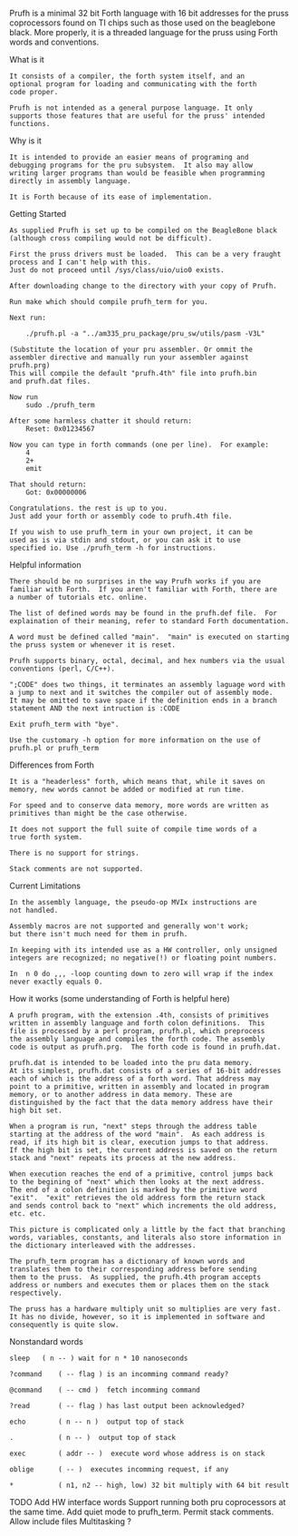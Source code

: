 
Prufh is a minimal 32 bit Forth language with 16 bit addresses 
for the pruss coprocessors found on TI chips such as those used 
on the beaglebone black. More properly, it is a threaded language 
for the pruss using Forth words and conventions.


What is it

    It consists of a compiler, the forth system itself, and an 
    optional program for loading and communicating with the forth 
    code proper.  

    Prufh is not intended as a general purpose language. It only 
    supports those features that are useful for the pruss' intended 
    functions.



Why is it

    It is intended to provide an easier means of programing and 
    debugging programs for the pru subsystem.  It also may allow 
    writing larger programs than would be feasible when programming 
    directly in assembly language.

    It is Forth because of its ease of implementation.



Getting Started

    As supplied Prufh is set up to be compiled on the BeagleBone black 
    (although cross compiling would not be difficult).

    First the pruss drivers must be loaded.  This can be a very fraught 
    process and I can't help with this.  
    Just do not proceed until /sys/class/uio/uio0 exists.

    After downloading change to the directory with your copy of Prufh.

    Run make which should compile prufh_term for you.

    Next run:

        ./prufh.pl -a "../am335_pru_package/pru_sw/utils/pasm -V3L"

    (Substitute the location of your pru assembler. Or ommit the 
    assembler directive and manually run your assembler against 
    prufh.prg)
    This will compile the default "prufh.4th" file into prufh.bin 
    and prufh.dat files.

    Now run 
        sudo ./prufh_term 

    After some harmless chatter it should return:
        Reset: 0x01234567

    Now you can type in forth commands (one per line).  For example:
        4
        2+
        emit

    That should return:  
        Got: 0x00000006

    Congratulations. the rest is up to you.
    Just add your forth or assembly code to prufh.4th file.

    If you wish to use prufh_term in your own project, it can be 
    used as is via stdin and stdout, or you can ask it to use 
    specified io. Use ./prufh_term -h for instructions.



Helpful information

    There should be no surprises in the way Prufh works if you are 
    familiar with Forth.  If you aren't familiar with Forth, there are 
    a number of tutorials etc. online.

    The list of defined words may be found in the prufh.def file.  For 
    explaination of their meaning, refer to standard Forth documentation.

    A word must be defined called "main".  "main" is executed on starting 
    the pruss system or whenever it is reset.

    Prufh supports binary, octal, decimal, and hex numbers via the usual 
    conventions (perl, C/C++).

    ";CODE" does two things, it terminates an assembly laguage word with 
    a jump to next and it switches the compiler out of assembly mode.  
    It may be omitted to save space if the definition ends in a branch 
    statement AND the next intruction is :CODE

    Exit prufh_term with "bye".

    Use the customary -h option for more information on the use of prufh.pl or prufh_term



Differences from Forth

    It is a "headerless" forth, which means that, while it saves on 
    memory, new words cannot be added or modified at run time. 

    For speed and to conserve data memory, more words are written as 
    primitives than might be the case otherwise.

    It does not support the full suite of compile time words of a 
    true forth system.  

    There is no support for strings. 

    Stack comments are not supported.



Current Limitations

    In the assembly language, the pseudo-op MVIx instructions are 
    not handled.

    Assembly macros are not supported and generally won't work; 
    but there isn't much need for them in prufh.

    In keeping with its intended use as a HW controller, only unsigned 
    integers are recognized; no negative(!) or floating point numbers.

    In  n 0 do ,,, -loop counting down to zero will wrap if the index 
    never exactly equals 0.



How it works (some understanding of Forth is helpful here)

    A prufh program, with the extension .4th, consists of primitives 
    written in assembly language and forth colon definitions.  This 
    file is processed by a perl program, prufh.pl, which preprocess 
    the assembly language and compiles the forth code. The assembly 
    code is output as prufh.prg.  The forth code is found in prufh.dat.

    prufh.dat is intended to be loaded into the pru data memory.  
    At its simplest, prufh.dat consists of a series of 16-bit addresses 
    each of which is the address of a forth word. That address may 
    point to a primitive, written in assembly and located in program 
    memory, or to another address in data memory. These are 
    distinguished by the fact that the data memory address have their 
    high bit set.

    When a program is run, "next" steps through the address table 
    starting at the address of the word "main".  As each address is 
    read, if its high bit is clear, execution jumps to that address. 
    If the high bit is set, the current address is saved on the return 
    stack and "next" repeats its process at the new address.

    When execution reaches the end of a primitive, control jumps back 
    to the begining of "next" which then looks at the next address.  
    The end of a colon definition is marked by the primitive word 
    "exit".  "exit" retrieves the old address form the return stack 
    and sends control back to "next" which increments the old address, 
    etc. etc.

    This picture is complicated only a little by the fact that branching
    words, variables, constants, and literals also store information in 
    the dictionary interleaved with the addresses.

    The prufh_term program has a dictionary of known words and 
    translates them to their corresponding address before sending
    them to the pruss.  As supplied, the prufh.4th program accepts
    address or numbers and executes them or places them on the stack
    respectively.

    The pruss has a hardware multiply unit so multiplies are very fast.
    It has no divide, however, so it is implemented in software and
    consequently is quite slow.



Nonstandard words
    
    sleep   ( n -- ) wait for n * 10 nanoseconds

    ?command    ( -- flag ) is an incomming command ready?

    @command    ( -- cmd )  fetch incomming command

    ?read       ( -- flag ) has last output been acknowledged?

    echo        ( n -- n )  output top of stack

    .           ( n -- )  output top of stack

    exec        ( addr -- )  execute word whose address is on stack

    oblige      ( -- )  executes incomming request, if any

    *           ( n1, n2 -- high, low) 32 bit multiply with 64 bit result



TODO
    Add HW interface words
    Support running both pru coprocessors at the same time.
    Add quiet mode to prufh_term.
    Permit stack comments.
    Allow include files 
    Multitasking ?

